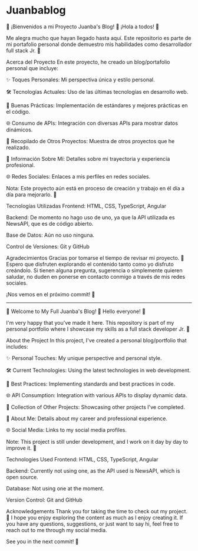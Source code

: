 # Juanbablog

🌟 ¡Bienvenidos a mi Proyecto Juanba's Blog! 🌟
¡Hola a todos! 👋

Me alegra mucho que hayan llegado hasta aquí. Este repositorio es parte de mi portafolio personal donde demuestro mis habilidades como desarrollador full stack Jr. 🚀

Acerca del Proyecto
En este proyecto, he creado un blog/portafolio personal que incluye:

✨ Toques Personales: Mi perspectiva única y estilo personal.

🛠️ Tecnologías Actuales: Uso de las últimas tecnologías en desarrollo web.

🧹 Buenas Prácticas: Implementación de estándares y mejores prácticas en el código.

🌐 Consumo de APIs: Integración con diversas APIs para mostrar datos dinámicos.

📂 Recopilado de Otros Proyectos: Muestra de otros proyectos que he realizado.

📝 Información Sobre Mí: Detalles sobre mi trayectoria y experiencia profesional.

🌐 Redes Sociales: Enlaces a mis perfiles en redes sociales.

Nota: Este proyecto aún está en proceso de creación y trabajo en él día a día para mejorarlo. 💪

Tecnologías Utilizadas
Frontend: HTML, CSS, TypeScript, Angular

Backend: De momento no hago uso de uno, ya que la API utilizada es NewsAPI, que es de código abierto.

Base de Datos: Aún no uso ninguna.

Control de Versiones: Git y GitHub

Agradecimientos
Gracias por tomarse el tiempo de revisar mi proyecto. 🙏 Espero que disfruten explorando el contenido tanto como yo disfruto creándolo. Si tienen alguna pregunta, sugerencia o simplemente quieren saludar, no duden en ponerse en contacto conmigo a través de mis redes sociales.

¡Nos vemos en el próximo commit! 🚀

---------------------------------------------------------------------------------------------------------------------------------------------

🌟 Welcome to My Full Juanba's Blog! 🌟
Hello everyone! 👋

I'm very happy that you've made it here. This repository is part of my personal portfolio where I showcase my skills as a full stack developer Jr. 🚀

About the Project
In this project, I've created a personal blog/portfolio that includes:

✨ Personal Touches: My unique perspective and personal style.

🛠️ Current Technologies: Using the latest technologies in web development.

🧹 Best Practices: Implementing standards and best practices in code.

🌐 API Consumption: Integration with various APIs to display dynamic data.

📂 Collection of Other Projects: Showcasing other projects I've completed.

📝 About Me: Details about my career and professional experience.

🌐 Social Media: Links to my social media profiles.

Note: This project is still under development, and I work on it day by day to improve it. 💪

Technologies Used
Frontend: HTML, CSS, TypeScript, Angular

Backend: Currently not using one, as the API used is NewsAPI, which is open source.

Database: Not using one at the moment.

Version Control: Git and GitHub

Acknowledgements
Thank you for taking the time to check out my project. 🙏 I hope you enjoy exploring the content as much as I enjoy creating it. If you have any questions, suggestions, or just want to say hi, feel free to reach out to me through my social media.

See you in the next commit! 🚀